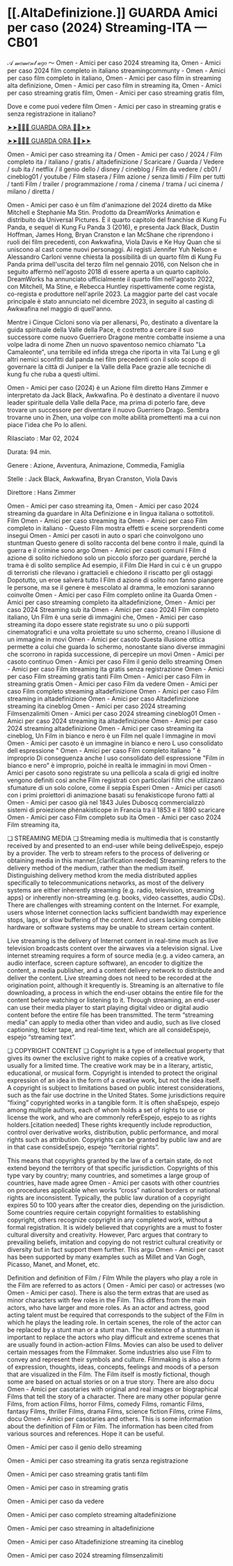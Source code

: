 # [[.AltaDefinizione.]] GUARDA Amici per caso (2024) Streaming-ITA — CB01

𝒜 𝓂𝑜𝓂𝑒𝓃𝓉 𝒶𝑔𝑜 ～ Omen - Amici per caso 2024 streaming ita, Omen - Amici per caso 2024 film completo in italiano streamingcommunty - Omen - Amici per caso film completo in italiano, Omen - Amici per caso film in streaming alta definizione, Omen - Amici per caso film in streaming ita, Omen - Amici per caso streaming gratis film, Omen - Amici per caso streaming gratis film,

Dove e come puoi vedere film Omen - Amici per caso in streaming gratis e senza registrazione in italiano?

[➤➤🔴✅📱 GUARDA ORA 🔴✅➤➤](https://www.megavids.online/movie/1222510/amici-per-caso.html?githCODE)

[➤➤🔴✅📱 GUARDA ORA 🔴✅➤➤](https://www.megavids.online/movie/1222510/amici-per-caso.html?githCODE)

Omen - Amici per caso streaming ita / Omen - Amici per caso / 2024 / Film completo ita / italiano / gratis / altadefinizione / Scaricare / Guarda / Vedere / sub ita / netflix / il genio dello / disney / cineblog / Film da vedere / cb01 / cineblog01 / youtube / Film stasera / Film azione / senza limiti / Film per tutti / tanti Film / trailer / programmazione / roma / cinema / trama / uci cinema / milano / diretta /

Omen - Amici per caso è un film d'animazione del 2024 diretto da Mike Mitchell e Stephanie Ma Stin. Prodotto da DreamWorks Animation e distribuito da Universal Pictures. È il quarto capitolo del franchise di Kung Fu Panda, e sequel di Kung Fu Panda 3 (2016), e presenta Jack Black, Dustin Hoffman, James Hong, Bryan Cranston e Ian McShane che riprendono i ruoli dei film precedenti, con Awkwafina, Viola Davis e Ke Huy Quan che si uniscono al cast come nuovi personaggi. Ai registi Jennifer Yuh Nelson e Alessandro Carloni venne chiesta la possibilità di un quarto film di Kung Fu Panda prima dell'uscita del terzo film nel gennaio 2016, con Nelson che in seguito affermò nell'agosto 2018 di essere aperta a un quarto capitolo. DreamWorks ha annunciato ufficialmente il quarto film nell'agosto 2022, con Mitchell, Ma Stine, e Rebecca Huntley rispettivamente come regista, co-regista e produttore nell'aprile 2023. La maggior parte del cast vocale principale è stato annunciato nel dicembre 2023, in seguito al casting di Awkwafina nel maggio di quell'anno.

Mentre i Cinque Cicloni sono via per allenarsi, Po, destinato a diventare la guida spirituale della Valle della Pace, è costretto a cercare il suo successore come nuovo Guerriero Dragone mentre combatte insieme a una volpe ladra di nome Zhen un nuovo spaventoso nemico chiamato "La Camaleonte", una terribile ed infida strega che riporta in vita Tai Lung e gli altri nemici sconfitti dal panda nei film precedenti con il solo scopo di governare la città di Juniper e la Valle della Pace grazie alle tecniche di kung fu che ruba a questi ultimi.

Omen - Amici per caso (2024) è un Azione film diretto Hans Zimmer e interpretato da Jack Black, Awkwafina. Po è destinato a diventare il nuovo leader spirituale della Valle della Pace, ma prima di poterlo fare, deve trovare un successore per diventare il nuovo Guerriero Drago. Sembra trovarne uno in Zhen, una volpe con molte abilità promettenti ma a cui non piace l'idea che Po lo alleni.

Rilasciato : Mar 02, 2024

Durata: 94 min.

Genere : Azione, Avventura, Animazione, Commedia, Famiglia

Stelle : Jack Black, Awkwafina, Bryan Cranston, Viola Davis

Direttore : Hans Zimmer

Omen - Amici per caso streaming ita, Omen - Amici per caso 2024 streaming da guardare in Alta Definizione e in lingua italiana o sottotitoli. Film Omen - Amici per caso streaming ita Omen - Amici per caso Film completo in italiano - Questo Film mostra effetti e scene sorprendenti come insegui Omen - Amici per casoti in auto o spari che coinvolgono uno stuntman Questo genere di solito racconta del bene contro il male, quindi la guerra e il crimine sono argo Omen - Amici per casoti comuni I Film d azione di solito richiedono solo un piccolo sforzo per guardare, perché la trama è di solito semplice Ad esempio, il Film Die Hard in cui c è un gruppo di terroristi che rilevano i grattacieli e chiedono il riscatto per gli ostaggi Dopotutto, un eroe salverà tutto I Film d azione di solito non fanno piangere le persone, ma se il genere è mescolato al dramma, le emozioni saranno coinvolte Omen - Amici per caso Film completo online ita Guarda Omen - Amici per caso streaming completo ita altadefinizione, Omen - Amici per caso 2024 Streaming sub ita Omen - Amici per caso 2024) Film completo italiano, Un Film è una serie di immagini che, Omen - Amici per caso streaming ita dopo essere state registrate su uno o più supporti cinematografici e una volta proiettate su uno schermo, creano l illusione di un immagine in movi Omen - Amici per casoto Questa illusione ottica permette a colui che guarda lo schermo, nonostante siano diverse immagini che scorrono in rapida successione, di percepire un movi Omen - Amici per casoto continuo Omen - Amici per caso Film il genio dello streaming Omen - Amici per caso Film streaming ita gratis senza registrazione Omen - Amici per caso Film streaming gratis tanti Film Omen - Amici per caso Film in streaming gratis Omen - Amici per caso Film da vedere Omen - Amici per caso Film completo streaming altadefinizione Omen - Amici per caso Film streaming in altadefinizione Omen - Amici per caso Altadefinizione streaming ita cineblog Omen - Amici per caso 2024 streaming Filmsenzalimiti Omen - Amici per caso 2024 streaming cineblog01 Omen - Amici per caso 2024 streaming ita altadefinizione Omen - Amici per caso 2024 streaming altadefinizione Omen - Amici per caso streaming ita cineblog, Un Film in bianco e nero è un Film nel quale l immagine in movi Omen - Amici per casoto è un immagine in bianco e nero L uso consolidato dell espressione " Omen - Amici per caso Film completo italiano " è improprio Di conseguenza anche l uso consolidato dell espressione "Film in bianco e nero" è improprio, poiché in realtà le immagini in movi Omen - Amici per casoto sono registrate su una pellicola a scala di grigi ed inoltre vengono definiti così anche Film registrati con particolari filtri che utilizzano sfumature di un solo colore, come il seppia Esperi Omen - Amici per casoti con i primi proiettori di animazione basati su fenakisticope furono fatti al Omen - Amici per casoo già nel 1843 Jules Duboscq commercializzò sistemi di proiezione phénakisticope in Francia tra il 1853 e il 1890 scaricare Omen - Amici per caso Film completo sub ita Omen - Amici per caso 2024 Film streaming ita,

❏ STREAMING MEDIA ❏ Streaming media is multimedia that is constantly received by and presented to an end-user while being deliveEspejo, espejo by a provider. The verb to stream refers to the process of delivering or obtaining media in this manner.[clarification needed] Streaming refers to the delivery method of the medium, rather than the medium itself. Distinguishing delivery method krom the media distributed applies specifically to telecommunications networks, as most of the delivery systems are either inherently streaming (e.g. radio, television, streaming apps) or inherently non-streaming (e.g. books, video cassettes, audio CDs). There are challenges with streaming content on the Internet. For example, users whose Internet connection lacks sufficient bandwidth may experience stops, lags, or slow buffering of the content. And users lacking compatible hardware or software systems may be unable to stream certain content.

Live streaming is the delivery of Internet content in real-time much as live television broadcasts content over the airwaves via a television signal. Live internet streaming requires a form of source media (e.g. a video camera, an audio interface, screen capture software), an encoder to digitize the content, a media publisher, and a content delivery network to distribute and deliver the content. Live streaming does not need to be recorded at the origination point, although it krequently is. Streaming is an alternative to file downloading, a process in which the end-user obtains the entire file for the content before watching or listening to it. Through streaming, an end-user can use their media player to start playing digital video or digital audio content before the entire file has been transmitted. The term “streaming media” can apply to media other than video and audio, such as live closed captioning, ticker tape, and real-time text, which are all consideEspejo, espejo “streaming text”.

❏ COPYRIGHT CONTENT ❏ Copyright is a type of intellectual property that gives its owner the exclusive right to make copies of a creative work, usually for a limited time. The creative work may be in a literary, artistic, educational, or musical form. Copyright is intended to protect the original expression of an idea in the form of a creative work, but not the idea itself. A copyright is subject to limitations based on public interest considerations, such as the fair use doctrine in the United States. Some jurisdictions require “fixing” copyrighted works in a tangible form. It is often shaEspejo, espejo among multiple authors, each of whom holds a set of rights to use or license the work, and who are commonly referEspejo, espejo to as rights holders.[citation needed] These rights krequently include reproduction, control over derivative works, distribution, public performance, and moral rights such as attribution. Copyrights can be granted by public law and are in that case consideEspejo, espejo “territorial rights”.

This means that copyrights granted by the law of a certain state, do not extend beyond the territory of that specific jurisdiction. Copyrights of this type vary by country; many countries, and sometimes a large group of countries, have made agree Omen - Amici per casots with other countries on procedures applicable when works “cross” national borders or national rights are inconsistent. Typically, the public law duration of a copyright expires 50 to 100 years after the creator dies, depending on the jurisdiction. Some countries require certain copyright formalities to establishing copyright, others recognize copyright in any completed work, without a formal registration. It is widely believed that copyrights are a must to foster cultural diversity and creativity. However, Parc argues that contrary to prevailing beliefs, imitation and copying do not restrict cultural creativity or diversity but in fact support them further. This argu Omen - Amici per casot has been supported by many examples such as Millet and Van Gogh, Picasso, Manet, and Monet, etc.

Definition and definition of Film / Film While the players who play a role in the Film are referred to as actors ( Omen - Amici per caso) or actresses (wo Omen - Amici per caso). There is also the term extras that are used as minor characters with few roles in the Film. This differs from the main actors, who have larger and more roles. As an actor and actress, good acting talent must be required that corresponds to the subject of the Film in which he plays the leading role. In certain scenes, the role of the actor can be replaced by a stunt man or a stunt man. The existence of a stuntman is important to replace the actors who play difficult and extreme scenes that are usually found in action-action Films. Movies can also be used to deliver certain messages from the Filmmaker. Some industries also use Film to convey and represent their symbols and culture. Filmmaking is also a form of expression, thoughts, ideas, concepts, feelings and moods of a person that are visualized in the Film. The Film itself is mostly fictional, though some are based on actual stories or on a true story. There are also docu Omen - Amici per casotaries with original and real images or biographical Films that tell the story of a character. There are many other popular genre Films, from action Films, horror Films, comedy Films, romantic Films, fantasy Films, thriller Films, drama Films, science fiction Films, crime Films, docu Omen - Amici per casotaries and others. This is some information about the definition of Film or Film. The information has been cited from various sources and references. Hope it can be useful.

Omen - Amici per caso il genio dello streaming

Omen - Amici per caso streaming ita gratis senza registrazione

Omen - Amici per caso streaming gratis tanti film

Omen - Amici per caso in streaming gratis

Omen - Amici per caso da vedere

Omen - Amici per caso completo streaming altadefinizione

Omen - Amici per caso streaming in altadefinizione

Omen - Amici per caso Altadefinizione streaming ita cineblog

Omen - Amici per caso 2024 streaming filmsenzalimiti
